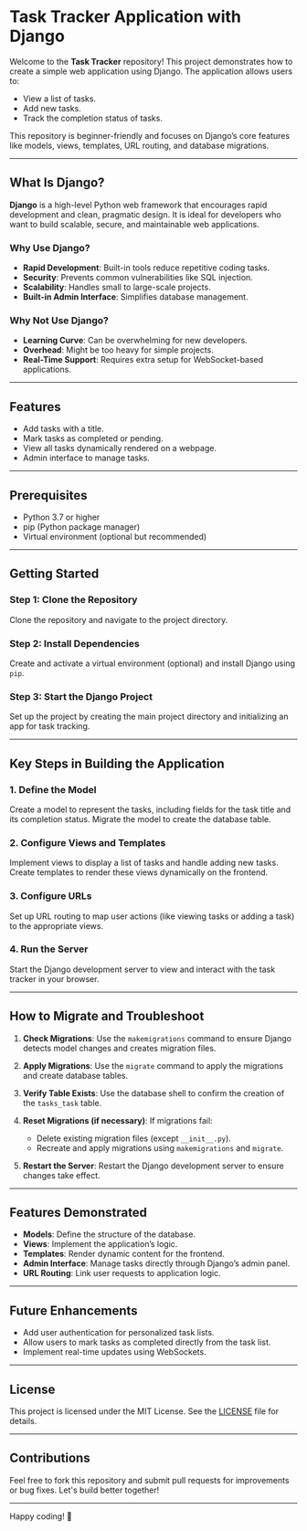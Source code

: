 # Task Tracker Application with Django

Welcome to the **Task Tracker** repository! This project demonstrates how to create a simple web application using Django. The application allows users to:
- View a list of tasks.
- Add new tasks.
- Track the completion status of tasks.

This repository is beginner-friendly and focuses on Django’s core features like models, views, templates, URL routing, and database migrations.

---

## What Is Django?

**Django** is a high-level Python web framework that encourages rapid development and clean, pragmatic design. It is ideal for developers who want to build scalable, secure, and maintainable web applications.

### Why Use Django?
- **Rapid Development**: Built-in tools reduce repetitive coding tasks.
- **Security**: Prevents common vulnerabilities like SQL injection.
- **Scalability**: Handles small to large-scale projects.
- **Built-in Admin Interface**: Simplifies database management.

### Why Not Use Django?
- **Learning Curve**: Can be overwhelming for new developers.
- **Overhead**: Might be too heavy for simple projects.
- **Real-Time Support**: Requires extra setup for WebSocket-based applications.

---

## Features

- Add tasks with a title.
- Mark tasks as completed or pending.
- View all tasks dynamically rendered on a webpage.
- Admin interface to manage tasks.

---

## Prerequisites

- Python 3.7 or higher
- pip (Python package manager)
- Virtual environment (optional but recommended)

---

## Getting Started

### Step 1: Clone the Repository

Clone the repository and navigate to the project directory.

### Step 2: Install Dependencies

Create and activate a virtual environment (optional) and install Django using `pip`.

### Step 3: Start the Django Project

Set up the project by creating the main project directory and initializing an app for task tracking.

---

## Key Steps in Building the Application

### 1. Define the Model

Create a model to represent the tasks, including fields for the task title and its completion status. Migrate the model to create the database table.

### 2. Configure Views and Templates

Implement views to display a list of tasks and handle adding new tasks. Create templates to render these views dynamically on the frontend.

### 3. Configure URLs

Set up URL routing to map user actions (like viewing tasks or adding a task) to the appropriate views.

### 4. Run the Server

Start the Django development server to view and interact with the task tracker in your browser.

---

## How to Migrate and Troubleshoot

1. **Check Migrations**:
   Use the `makemigrations` command to ensure Django detects model changes and creates migration files.

2. **Apply Migrations**:
   Use the `migrate` command to apply the migrations and create database tables.

3. **Verify Table Exists**:
   Use the database shell to confirm the creation of the `tasks_task` table.

4. **Reset Migrations (if necessary)**:
   If migrations fail:
   - Delete existing migration files (except `__init__.py`).
   - Recreate and apply migrations using `makemigrations` and `migrate`.

5. **Restart the Server**:
   Restart the Django development server to ensure changes take effect.

---

## Features Demonstrated

- **Models**: Define the structure of the database.
- **Views**: Implement the application’s logic.
- **Templates**: Render dynamic content for the frontend.
- **Admin Interface**: Manage tasks directly through Django’s admin panel.
- **URL Routing**: Link user requests to application logic.

---

## Future Enhancements

- Add user authentication for personalized task lists.
- Allow users to mark tasks as completed directly from the task list.
- Implement real-time updates using WebSockets.

---

## License

This project is licensed under the MIT License. See the [LICENSE](LICENSE) file for details.

---

## Contributions

Feel free to fork this repository and submit pull requests for improvements or bug fixes. Let's build better together!

---

Happy coding! 🚀
